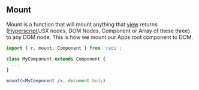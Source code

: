 ## Mount

Mount is a function that will mount anything that [view](#view) returns ([Hyperscript](#hyperscript)/JSX nodes, DOM Nodes, Component or Array of these three) to any DOM node. This is how we mount our Apps root component to DOM.

```jsx
import { r, mount, Component } from 'radi';

class MyComponent extends Component {
  ...
}

mount(<MyComponent />, document.body)
```
